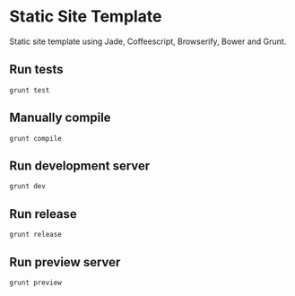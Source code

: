 # Static Site Template

Static site template using Jade, Coffeescript, Browserify, Bower and Grunt.

## Run tests

`grunt test`

## Manually compile

`grunt compile`

## Run development server

`grunt dev`

## Run release

`grunt release`

## Run preview server

`grunt preview`


